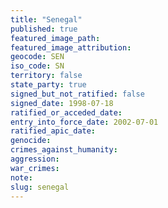 ```yaml
---
title: "Senegal"
published: true
featured_image_path:
featured_image_attribution:
geocode: SEN
iso_code: SN
territory: false
state_party: true
signed_but_not_ratified: false
signed_date: 1998-07-18
ratified_or_acceded_date:
entry_into_force_date: 2002-07-01
ratified_apic_date:
genocide:
crimes_against_humanity:
aggression:
war_crimes:
note:
slug: senegal
---
```

